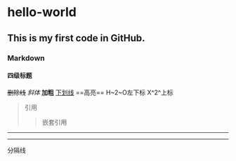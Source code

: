# hello-world
## This is my first code in GitHub.
### Markdown
#### 四级标题
~~删除线~~
*斜体*
**加粗**
<u>下划线</u>
==高亮==
H~2~O左下标
X^2^上标
>引用
>>嵌套引用
*** 
--- 
分隔线
